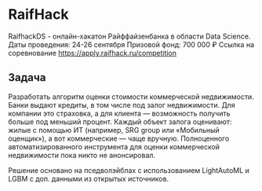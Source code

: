 # RaifHack
RaifhackDS - онлайн-хакатон Райффайзенбанка в области Data Science. Даты проведения: 24-26 сентября Призовой фонд: 700 000 ₽ Ссылка на соревнование https://apply.raifhack.ru/competition
## Задача
Разработать алгоритм оценки стоимости коммерческой недвижимости. Банки выдают кредиты, в том числе под залог недвижимости. Для компании это страховка, а для клиента — возможность получить больше под меньший процент. Каждый объект залога оценивают: жилые с помощью ИТ (например, SRG group или «Мобильный оценщик»), а вот коммерческие — чаще вручную. Полноценного автоматизированного инструмента для оценки коммерческой недвижимости пока никто не анонсировал.

Решение основано на пседволэйблах с использованием LightAutoML и LGBM с доп. данными из открытых источников. 
